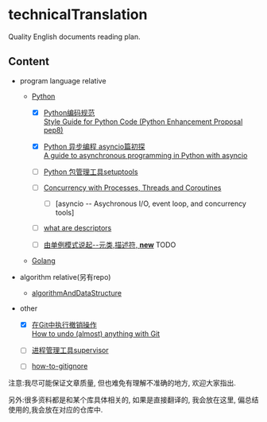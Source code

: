 # technicalTranslation

 Quality English documents reading plan.

## Content

- program language relative

    - [Python](https://github.com/kakuchange/pythonSkill)
        - [x] [Python编码规范](https://github.com/kakuchange/technicalTranslation/blob/master/language/Python/Python%E7%BC%96%E7%A0%81%E8%A7%84%E8%8C%83.md)  
          [Style Guide for Python Code (Python Enhancement Proposal pep8)](https://www.python.org/dev/peps/pep-0008/)

        - [x] [Python 异步编程 asyncio篇初探](https://github.com/kakuchange/technicalTranslation/blob/master/language/Python/Python%20%E5%BC%82%E6%AD%A5%E7%BC%96%E7%A8%8B%20asyncio%E7%AF%87.md)  
            [A guide to asynchronous programming in Python with asyncio](https://medium.freecodecamp.org/a-guide-to-asynchronous-programming-in-python-with-asyncio-232e2afa44f6)

        - [ ] [Python 包管理工具setuptools](https://github.com/kakuchange/technicalTranslation/blob/master/other/setuptools.md)

        - [ ] [Concurrency with Processes, Threads and Coroutines](https://pymotw.com/3/concurrency.html)

            - [ ] [asyncio -- Asychronous I/O, event loop, and concurrency tools]
        - [ ] [what are descriptors](https://www.blog.pythonlibrary.org/2016/06/10/python-201-what-are-descriptors/)

        - [ ] [由单例模式说起--元类,描述符, __new__]()  TODO

    - [Golang](https://golang.org/)

- algorithm relative(另有repo)

    - [algorithmAndDataStructure](https://github.com/kakuchange/algorithmAndDataStructure)

- other

  - [x] [在Git中执行撤销操作](https://github.com/kakuchange/technicalTranslation/blob/master/other/%E5%9C%A8Git%E4%B8%AD%E6%89%A7%E8%A1%8C%E6%92%A4%E9%94%80%E6%93%8D%E4%BD%9C.md)  
    [How to undo (almost) anything with Git](https://blog.github.com/2015-06-08-how-to-undo-almost-anything-with-git/)

  - [ ] [进程管理工具supervisor](https://github.com/kakuchange/technicalTranslation/blob/master/other/supervisor.md)

  - [ ] [how-to-gitignore](https://labs.consol.de/development/git/2017/02/22/gitignore.html)


注意:我尽可能保证文章质量, 但也难免有理解不准确的地方, 欢迎大家指出.

另外:很多资料都是和某个库具体相关的, 如果是直接翻译的, 我会放在这里, 偏总结使用的,我会放在对应的仓库中.

